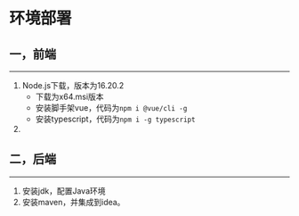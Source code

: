 # 环境部署

## 一，前端

---

1. Node.js下载，版本为16.20.2
   + 下载为x64.msi版本
   + 安装脚手架vue，代码为`npm i @vue/cli -g`
   + 安装typescript，代码为`npm i -g typescript`
2. 



## 二，后端

---

1. 安装jdk，配置Java环境
2. 安装maven，并集成到idea。

